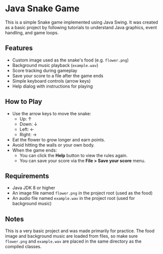 # Java Snake Game

This is a simple Snake game implemented using Java Swing. It was created as a basic project by following tutorials to understand Java graphics, event handling, and game loops.

## Features

- Custom image used as the snake's food (e.g. `flower.png`)
- Background music playback (`example.wav`)
- Score tracking during gameplay
- Save your score to a file after the game ends
- Simple keyboard controls (arrow keys)
- Help dialog with instructions for playing

## How to Play

- Use the arrow keys to move the snake:
  - Up: ↑
  - Down: ↓
  - Left: ←
  - Right: →
- Eat the flower to grow longer and earn points.
- Avoid hitting the walls or your own body.
- When the game ends:
  - You can click the **Help** button to view the rules again.
  - You can save your score via the **File > Save your score** menu.

## Requirements

- Java JDK 8 or higher
- An image file named `flower.png` in the project root (used as the food)
- An audio file named `example.wav` in the project root (used for background music)

## Notes

This is a very basic project and was made primarily for practice. The food image and background music are loaded from files, so make sure `flower.png` and `example.wav` are placed in the same directory as the compiled classes.
